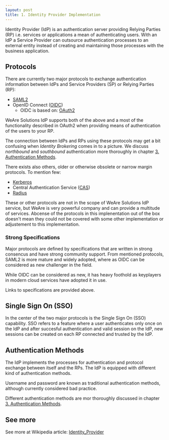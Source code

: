```yaml
---
layout: post
title: 1. Identity Provider Implementation
---
```

Identity Provider (IdP) is an authentication server providing Relying Parties (RP) i.e. services or applications a mean of authenticating users. With an IdP a Service Provider can outsource authentication processes to an external entity instead of creating and maintaining those processes with the business application.

## Protocols

There are currently two major protocols to exchange authentication information between IdPs and Service Providers (SP) or Relying Parties (RP):

* [SAML2](http://saml.xml.org/saml-specificationss)
* OpenID Connect ([OIDC](https://openid.net/specs/openid-connect-core-1_0.html))
    * OIDC is based on: [OAuth2](https://www.rfc-editor.org/rfc/rfc6749)

WeAre Solutions IdP supports both of the above and a most of the functionality described in OAuth2 when providing means of authentication of the users to your RP.

The connection between IdPs and RPs using these protocols may get a bit confusing when _Identity Brokering_ comes in to a picture. We discuss _northbound_ and _southbound_ authentication more thoroughly in chapter [3. Authentication Methods](../3-authenticationMethods).



There exists also others, older or otherwise obsolete or narrow margin protocols. To mention few:

* [Kerberos](https://en.wikipedia.org/wiki/Kerberos_(protocol))
* Central Authentication Service ([CAS](https://en.wikipedia.org/wiki/Central_Authentication_Service))
* [Radius](https://en.wikipedia.org/wiki/RADIUS)

These or other protocols are not in the scope of WeAre Solutions IdP service, but WeAre is very powerful company and can provide a multitude of services. Abcense of the protocols in this implenentation out of the box doesn't mean they could not be covered with some other implementation or adjustement to this implementation.

### Strong Specifications

Major protocols are defined by specifications that are written in strong consencus and have strong community support. From mentioned protocols, SAML2 is more mature and widely adopted, where as OIDC can be considered as new challenger in the field.

While OIDC can be considered as new, it has heavy foothold as keyplayers in modern cloud services have adopted it in use.

Links to specifications are provided above.

## Single Sign On (SSO)

In the center of the two major protocols is the Single Sign On (SSO) capability. SSO refers to a feature where a user authenticates only once on the IdP and after succesful authentication and valid session on the IdP, new sessions can be created on each RP connected and trusted by the IdP.

## Authentication Methods

The IdP implements the processes for authentication and protocol exchange between itself and the RPs. The IdP is equipped with different kind of authentication methods.

Username and password are known as traditional authentication methods, although currently considered bad practice.

Different authentication methods are mor thoroughly discussed in chapter [3. Authentication Methods](../3-authenticationMethods).

## See more

See more at Wikipedia article: [Identity_Provider](https://en.wikipedia.org/wiki/Identity_provider)